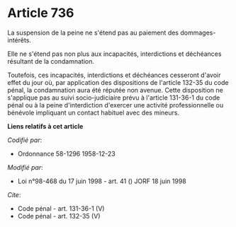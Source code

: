 # Article 736

La suspension de la peine ne s'étend pas au paiement des dommages-intérêts. 

Elle ne s'étend pas non plus aux incapacités, interdictions et déchéances résultant de la condamnation. 

Toutefois, ces incapacités, interdictions et déchéances cesseront d'avoir effet du jour où, par application des dispositions
de l'article 132-35 du code pénal, la condamnation aura été réputée non avenue. Cette disposition ne s'applique pas au suivi
socio-judiciaire prévu à l'article 131-36-1 du code pénal ou à la peine d'interdiction d'exercer une activité professionnelle
ou bénévole impliquant un contact habituel avec des mineurs.

**Liens relatifs à cet article**

_Codifié par_:

  - Ordonnance 58-1296 1958-12-23

_Modifié par_:

  - Loi n°98-468 du 17 juin 1998 - art. 41 () JORF 18 juin 1998

_Cite_:

  - Code pénal - art. 131-36-1 (V)
  - Code pénal - art. 132-35 (V)
